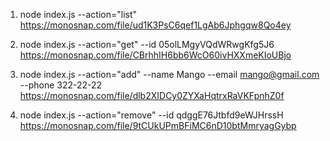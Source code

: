 1. node index.js --action="list"
https://monosnap.com/file/ud1K3PsC6qef1LgAb6Jphgqw8Qo4ey

2. node index.js --action="get" --id 05olLMgyVQdWRwgKfg5J6
https://monosnap.com/file/CBrhhIH6bb6WcO60ivHXXmeKIoUBjo

3. node index.js --action="add" --name Mango --email mango@gmail.com --phone 322-22-22
https://monosnap.com/file/dlb2XIDCy0ZYXaHqtrxRaVKFpnhZ0f

4. node index.js --action="remove" --id qdggE76Jtbfd9eWJHrssH
https://monosnap.com/file/9tCUkUPmBFiMC6nD10btMmryagGybp